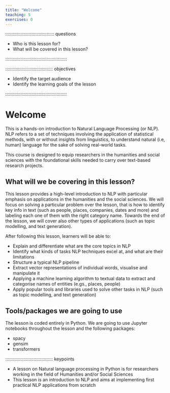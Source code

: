 ```yaml
---
title: "Welcome"
teaching: 5
exercises: 0
---
```


:::::::::::::::::::::::::::::::::::::: questions

- Who is this lesson for?
- What will be covered in this lesson?

::::::::::::::::::::::::::::::::::::::::::::::::

::::::::::::::::::::::::::::::::::::: objectives

- Identify the target audience
- Identify the learning goals of the lesson

::::::::::::::::::::::::::::::::::::::::::::::::

# Welcome
This is a hands-on introduction to Natural Language Processing (or NLP). NLP refers to a set of techniques involving the application of statistical methods, 
with or without insights from linguistics, to understand natural (i.e, human) language for the sake of solving real-world tasks.

This course is designed to equip researchers in the humanities and social sciences with the foundational
skills needed to carry over text-based research projects. 

## What will we be covering in this lesson?

This lesson provides a high-level introduction to NLP with particular emphasis on applications in the humanities and the social
sciences. We will focus on solving a particular problem over the lesson, that is how to identify key info in text (such as people,
places, companies, dates and more) and labeling each one of them with the right category name. Towards the end of the lesson,
we will cover also other types of applications (such as topic modelling, and text generation).

After following this lesson, learners will be able to:

- Explain and differentiate what are the core topics in NLP
- Identify what kinds of tasks NLP techniques excel at, and what are their limitations
- Structure a typical NLP pipeline
- Extract vector representations of individual words, visualise and manipulate it
- Applying a machine learning algorithm to textual data to extract and categorise names of entities (e.gs., places, people)
- Apply popular tools and libraries used to solve other tasks in NLP (such as topic modelling, and text generation)

## Tools/packages we are going to use
The lesson is coded entirely in Python. We are going to use Jupyter notebooks throughout the lesson and the following packages:

- spacy
- gensim
- transformers

::::::::::::::::::::::::::::::::::::: keypoints 
- A lesson on Natural language processing in Python is for researchers working in the field of Humanities and/or Social Sciences
- This lesson is an introduction to NLP and aims at implementing first practical NLP applications from scratch 